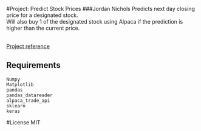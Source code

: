 #Project: Predict Stock Prices
###Jordan Nichols
Predicts next day closing price for a designated stock.
<br />Will also buy 1 of the designated stock using Alpaca if the prediction is higher than the current price.

<br />[Project reference](https://www.youtube.com/watch?v=PuZY9q-aKLw)

## Requirements
```
Numpy
Matplotlib
pandas
pandas_datareader
alpaca_trade_api
sklearn
keras

```

#License
MIT
